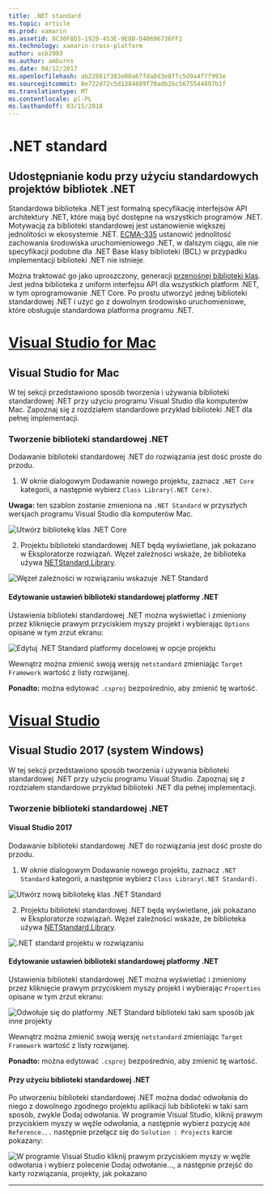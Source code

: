 ```yaml
---
title: .NET standard
ms.topic: article
ms.prod: xamarin
ms.assetid: 8C30F8D3-1920-453E-9E8B-D40696736FF2
ms.technology: xamarin-cross-platform
author: asb3993
ms.author: amburns
ms.date: 04/12/2017
ms.openlocfilehash: ab22881f383e00a67fda8d3e8ffc5d9a4f7f993e
ms.sourcegitcommit: 8e722d72c5d1384889f70adb26c5675544897b1f
ms.translationtype: MT
ms.contentlocale: pl-PL
ms.lasthandoff: 03/15/2018
---
```

# <a name="net-standard"></a>.NET standard

## <a name="using-net-standard-library-projects-to-share-code"></a>Udostępnianie kodu przy użyciu standardowych projektów bibliotek .NET

Standardowa biblioteka .NET jest formalną specyfikację interfejsów API architektury .NET, które mają być dostępne na wszystkich programów .NET. Motywacją za biblioteki standardowej jest ustanowienie większej jednolitości w ekosystemie .NET.
[ECMA-335](https://github.com/dotnet/coreclr/blob/master/Documentation/project-docs/dotnet-standards.md) ustanowić jednolitość zachowania środowiska uruchomieniowego .NET, w dalszym ciągu, ale nie specyfikacji podobne dla .NET Base klasy biblioteki (BCL) w przypadku implementacji biblioteki .NET nie istnieje.

Można traktować go jako uproszczony, generacji [przenośnej biblioteki klas](https://msdn.microsoft.com/library/gg597391.aspx).
Jest jedna biblioteka z uniform interfejsu API dla wszystkich platform .NET, w tym oprogramowanie .NET Core. Po prostu utworzyć jednej biblioteki standardowej .NET i użyć go z dowolnym środowisko uruchomieniowe, które obsługuje standardowa platforma programu .NET.

# <a name="visual-studio-for-mactabvsmac"></a>[Visual Studio for Mac](#tab/vsmac)

## <a name="visual-studio-for-mac"></a>Visual Studio for Mac

W tej sekcji przedstawiono sposób tworzenia i używania biblioteki standardowej .NET przy użyciu programu Visual Studio dla komputerów Mac. Zapoznaj się z rozdziałem standardowe przykład biblioteki .NET dla pełnej implementacji.

### <a name="creating-a-net-standard-library"></a>Tworzenie biblioteki standardowej .NET

Dodawanie biblioteki standardowej .NET do rozwiązania jest dość proste do przodu.

1. W oknie dialogowym Dodawanie nowego projektu, zaznacz `.NET Core` kategorii, a następnie wybierz `Class Library(.NET Core)`.

  **Uwaga:** ten szablon zostanie zmieniona na `.NET Standard` w przyszłych wersjach programu Visual Studio dla komputerów Mac.

  ![Utwórz bibliotekę klas .NET Core](net-standard-images/vsm01.png)

2. Projektu biblioteki standardowej .NET będą wyświetlane, jak pokazano w Eksploratorze rozwiązań. Węzeł zależności wskaże, że biblioteka używa [NETStandard.Library](https://www.nuget.org/packages/NETStandard.Library/).

  ![Węzeł zależności w rozwiązaniu wskazuje .NET Standard](net-standard-images/vsm02.png)

#### <a name="editing-net-standard-library-settings"></a>Edytowanie ustawień biblioteki standardowej platformy .NET

Ustawienia biblioteki standardowej .NET można wyświetlać i zmieniony przez kliknięcie prawym przyciskiem myszy projekt i wybierając `Options` opisane w tym zrzut ekranu:

![Edytuj .NET Standard platformy docelowej w opcje projektu](net-standard-images/vsm03.png)

Wewnątrz można zmienić swoją wersję `netstandard` zmieniając `Target Framework` wartość z listy rozwijanej.

**Ponadto:** można edytować `.csproj` bezpośrednio, aby zmienić tę wartość.

# <a name="visual-studiotabvswin"></a>[Visual Studio](#tab/vswin)

## <a name="visual-studio-2017-windows"></a>Visual Studio 2017 (system Windows)

W tej sekcji przedstawiono sposób tworzenia i używania biblioteki standardowej .NET przy użyciu programu Visual Studio. Zapoznaj się z rozdziałem standardowe przykład biblioteki .NET dla pełnej implementacji.

### <a name="creating-a-net-standard-library"></a>Tworzenie biblioteki standardowej .NET

#### <a name="visual-studio-2017"></a>Visual Studio 2017

Dodawanie biblioteki standardowej .NET do rozwiązania jest dość proste do przodu.

1. W oknie dialogowym Dodawanie nowego projektu, zaznacz `.NET Standard` kategorii, a następnie wybierz `Class Library(.NET Standard)`.

  ![](net-standard-images/vs01.png "Utwórz nową bibliotekę klas .NET Standard")

2. Projektu biblioteki standardowej .NET będą wyświetlane, jak pokazano w Eksploratorze rozwiązań. Węzeł zależności wskaże, że biblioteka używa [NETStandard.Library](https://www.nuget.org/packages/NETStandard.Library/).

  ![](net-standard-images/vs02.png ".NET standard projektu w rozwiązaniu")

#### <a name="editing-net-standard-library-settings"></a>Edytowanie ustawień biblioteki standardowej platformy .NET

Ustawienia biblioteki standardowej .NET można wyświetlać i zmieniony przez kliknięcie prawym przyciskiem myszy projekt i wybierając `Properties` opisane w tym zrzut ekranu:

![](net-standard-images/vs03.png "Odwołuje się do platformy .NET Standard biblioteki taki sam sposób jak inne projekty")

Wewnątrz można zmienić swoją wersję `netstandard` zmieniając `Target Framework` wartość z listy rozwijanej.

**Ponadto:** można edytować `.csproj` bezpośrednio, aby zmienić tę wartość.

#### <a name="using-net-standard-library"></a>Przy użyciu biblioteki standardowej .NET

Po utworzeniu biblioteki standardowej .NET można dodać odwołania do niego z dowolnego zgodnego projektu aplikacji lub biblioteki w taki sam sposób, zwykle Dodaj odwołania. W programie Visual Studio, kliknij prawym przyciskiem myszy w węźle odwołania, a następnie wybierz pozycję `Add Reference...` następnie przełącz się do `Solution : Projects` karcie pokazany:

![](net-standard-images/vs04.png "W programie Visual Studio kliknij prawym przyciskiem myszy w węźle odwołania i wybierz polecenie Dodaj odwołanie..., a następnie przejść do karty rozwiązania, projekty, jak pokazano")

-----

